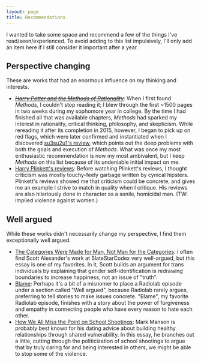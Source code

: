 ```yaml
---
layout: page
title: Recommendations
---
```


I wanted to take some space and recommend a few of the things I've
read/seen/experienced. To avoid adding to this list impulsively, I'll only add
an item here if I still consider it important after a year.

## Perspective changing

These are works that had an enormous influence on my thinking and interests.

* ~~[_Harry Potter and the Methods of Rationality_][methods]~~: When I first
  found _Methods_, I couldn't stop reading it; I blew through the first ~1500
  pages in two weeks during my sophomore year in college. By the time I had
  finished all that was available chapters, _Methods_ had sparked my interest in
  rationality, critical thinking, philosophy, and skepticism. While rereading it
  after its completion in 2015, however, I began to pick up on red flags, which
  were later confirmed and instantiated when I discovered [su3su2u1's
  review][su3su2u1_methods_review], which points out the deep problems with both
  the goals and execution of _Methods_. What was once my most enthusiastic
  recommendation is now my most ambivalent, but I keep _Methods_ on this list
  because of its undeniable initial impact on me.
* [Harry Plinkett's reviews][youtube_plinkett_playlist]: Before watching
  Plinkett's reviews, I thought criticism was mostly touchy-feely garbage
  written by cynical hipsters. Plinkett's reviews showed me that criticism could
  be concrete, and gives me an example I strive to match in quality when I
  critique. His reviews are also hilariously done in character as a senile,
  homicidal man. (TW: implied violence against women.)

## Well argued

While these works didn't necessarily change my perspective, I find them
exceptionally well argued.

* [The Categories Were Made for Man, Not Man for the Categories][ssc_trans]: I
  often find Scott Alexander's work at SlateStarCodex very well-argued, but this
  essay is one of my favorites. In it, Scott builds an argument for trans
  individuals by explaining that gender self-identification is redrawing
  boundaries to increase happiness, not an issue of "truth".
* [Blame][radiolab_blame]: Perhaps it's a bit of a misnomer to place a Radiolab
  episode under a section called "Well argued", because Radiolab rarely argues,
  preferring to tell stories to make issues concrete. "Blame", my favorite
  Radiolab episode, finishes with a story about the power of forgiveness and
  empathy in connecting people who have every reason to hate each other.
* [How We All Miss the Point on School Shootings][mark_manson_school_shootings]:
  Mark Manson is probably best known for his dating advice about building
  healthy relationships through shared vulnerability. In this essay, he branches
  out a little, cutting through the politicization of school shootings to argue
  that by truly caring for and being interested in others, we might be able to
  stop some of the violence.

[methods]: hpmor.com
[youtube_plinkett_playlist]: https://www.youtube.com/watch?v=FxKtZmQgxrI&list=PLWXQdJ1_d0vSgPFQEaxS9lYDIGwxM6p2B
[su3su2u1_methods_review]: http://su3su2u1.tumblr.com/tagged/Hariezer-Yudotter/chrono
[ssc_trans]: http://slatestarcodex.com/2014/11/21/the-categories-were-made-for-man-not-man-for-the-categories/
[radiolab_blame]: http://www.radiolab.org/story/317421-blame/
[mark_manson_school_shootings]: http://markmanson.net/school-shootings
